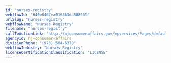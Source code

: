 ```yaml
---
id: "nurses-registry"
webflowId: "640b8467ea016663dd808039"
urlSlug: "nurses-registry"
webflowName: "Nurses Registry"
filename: "nurses-registry"
callToActionLink: "http://njconsumeraffairs.gov/epservices/Pages/default.aspx"
agencyId: nj-consumer-affairs
divisionPhone: "(973) 504-6370"
webflowIndustry: "Nurses Registry"
licenseCertificationClassification: "LICENSE"
---
```

